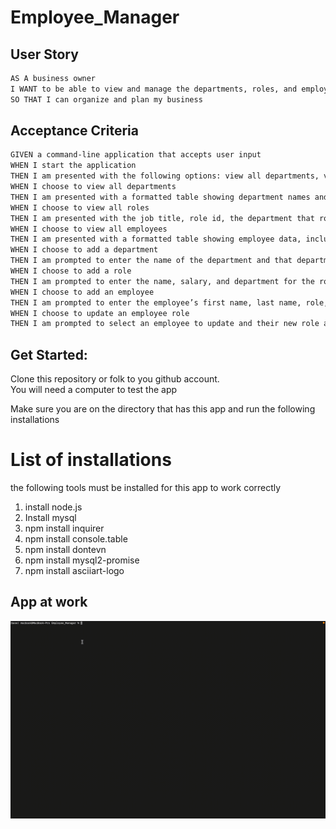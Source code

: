 # Employee_Manager

## User Story

```md
AS A business owner
I WANT to be able to view and manage the departments, roles, and employees in my company
SO THAT I can organize and plan my business
```

## Acceptance Criteria

```md
GIVEN a command-line application that accepts user input
WHEN I start the application
THEN I am presented with the following options: view all departments, view all roles, view all employees, add a department, add a role, add an employee, and update an employee role
WHEN I choose to view all departments
THEN I am presented with a formatted table showing department names and department ids
WHEN I choose to view all roles
THEN I am presented with the job title, role id, the department that role belongs to, and the salary for that role
WHEN I choose to view all employees
THEN I am presented with a formatted table showing employee data, including employee ids, first names, last names, job titles, departments, salaries, and managers that the employees report to
WHEN I choose to add a department
THEN I am prompted to enter the name of the department and that department is added to the database
WHEN I choose to add a role
THEN I am prompted to enter the name, salary, and department for the role and that role is added to the database
WHEN I choose to add an employee
THEN I am prompted to enter the employee’s first name, last name, role, and manager, and that employee is added to the database
WHEN I choose to update an employee role
THEN I am prompted to select an employee to update and their new role and this information is updated in the database 
```

## Get Started:

Clone this repository or folk to you github account.  
You will need a computer to test the app

Make sure you are on the directory that has this app and run the following installations

# List of installations 
the following tools must be installed for this app to work correctly

1. install node.js
2. Install mysql
3. npm install inquirer
4. npm install console.table
5. npm install dontevn
6. npm install mysql2-promise
7. npm install asciiart-logo

## App at work

![Employee_Manger_App](https://github.com/shangfii/Employee_Manager/blob/main/iMages/Employee_Management_App.gif)
